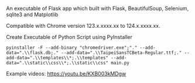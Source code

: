 An executable of Flask app which built with Flask, BeautifulSoup, Selenium, sqlite3 and Matplotlib

Compatible with Chrome version  123.x.xxxx.xx to 124.x.xxxx.xx.

Create Executable of Python Script using PyInstaller
```
pyinstaller -F --add-binary "chromedriver.exe";"." --add-data=".\\flask.db;." --add-data=".\\TaipeiSansTCBeta-Regular.ttf;." --add-data=".\\templates\\*;.\\templates" --add-data=".\\static\\css\\*;.\\static\\css" main.py
```

Example videos:
https://youtu.be/KXB003kMDgw
